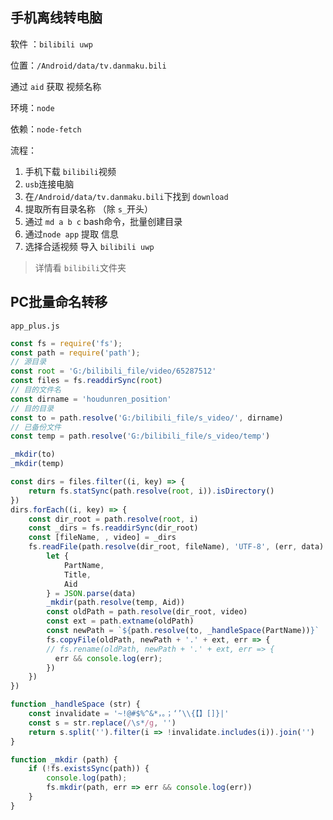

## 手机离线转电脑

软件 ：`bilibili uwp` 

位置：`/Android/data/tv.danmaku.bili`

通过 `aid` 获取 视频名称

环境：`node`

依赖：`node-fetch`

流程：

1.  手机下载 `bilibili`视频
2.  `usb`连接电脑
3. 在`/Android/data/tv.danmaku.bili`下找到 `download`
4. 提取所有目录名称 （除 `s_`开头）
5. 通过 `md a b c` bash命令，批量创建目录
6. 通过`node app` 提取 信息
7. 选择合适视频 导入 `bilibili uwp`

> 详情看 `bilibili`文件夹

## PC批量命名转移

`app_plus.js`

```js
const fs = require('fs');
const path = require('path');
// 源目录
const root = 'G:/bilibili_file/video/65287512'
const files = fs.readdirSync(root)
// 目的文件名
const dirname = 'houdunren_position'
// 目的目录
const to = path.resolve('G:/bilibili_file/s_video/', dirname)
// 已备份文件
const temp = path.resolve('G:/bilibili_file/s_video/temp')

_mkdir(to)
_mkdir(temp)

const dirs = files.filter((i, key) => {
    return fs.statSync(path.resolve(root, i)).isDirectory()
})
dirs.forEach((i, key) => {
    const dir_root = path.resolve(root, i)
    const _dirs = fs.readdirSync(dir_root)
    const [fileName, , video] = _dirs
    fs.readFile(path.resolve(dir_root, fileName), 'UTF-8', (err, data) => {
        let {
            PartName,
            Title,
            Aid
        } = JSON.parse(data)
        _mkdir(path.resolve(temp, Aid))
        const oldPath = path.resolve(dir_root, video)
        const ext = path.extname(oldPath)
        const newPath = `${path.resolve(to, _handleSpace(PartName))}`
        fs.copyFile(oldPath, newPath + '.' + ext, err => {
        // fs.rename(oldPath, newPath + '.' + ext, err => {
          err && console.log(err);
        })
    })
})

function _handleSpace (str) {
    const invalidate = '~!@#$%^&*，。；‘’\\{【】[]}|'
    const s = str.replace(/\s*/g, '')
    return s.split('').filter(i => !invalidate.includes(i)).join('')
}

function _mkdir (path) {
    if (!fs.existsSync(path)) {
        console.log(path);
        fs.mkdir(path, err => err && console.log(err))
    }
}
```



